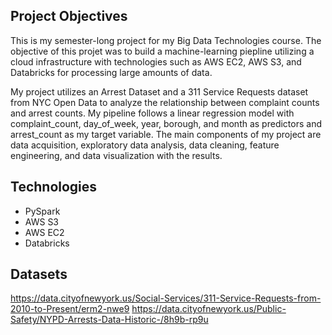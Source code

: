 ## Project Objectives

This is my semester-long project for my Big Data Technologies course. The objective of this projet was to build a machine-learning piepline utilizing a cloud infrastructure with technologies such as AWS EC2, AWS S3, and Databricks for processing large amounts of data.


My project utilizes an Arrest Dataset and a 311 Service Requests dataset from NYC Open Data to analyze the relationship between complaint counts and arrest counts. My pipeline follows a linear regression model with complaint_count, day_of_week, year, borough, and month as predictors and arrest_count as my target variable. The main components of my project are data acquisition, exploratory data analysis, data cleaning, feature engineering, and data visualization with the results.

## Technologies

- PySpark
- AWS S3
- AWS EC2
- Databricks

## Datasets
https://data.cityofnewyork.us/Social-Services/311-Service-Requests-from-2010-to-Present/erm2-nwe9
https://data.cityofnewyork.us/Public-Safety/NYPD-Arrests-Data-Historic-/8h9b-rp9u
